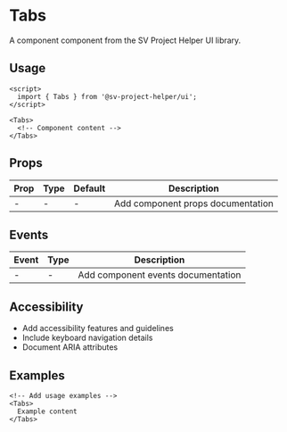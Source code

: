 # Tabs

A component component from the SV Project Helper UI library.

## Usage

```svelte
<script>
  import { Tabs } from '@sv-project-helper/ui';
</script>

<Tabs>
  <!-- Component content -->
</Tabs>
```

## Props

| Prop | Type | Default | Description |
|------|------|---------|-------------|
| - | - | - | Add component props documentation |

## Events

| Event | Type | Description |
|-------|------|-------------|
| - | - | Add component events documentation |

## Accessibility

- Add accessibility features and guidelines
- Include keyboard navigation details
- Document ARIA attributes

## Examples

```svelte
<!-- Add usage examples -->
<Tabs>
  Example content
</Tabs>
```